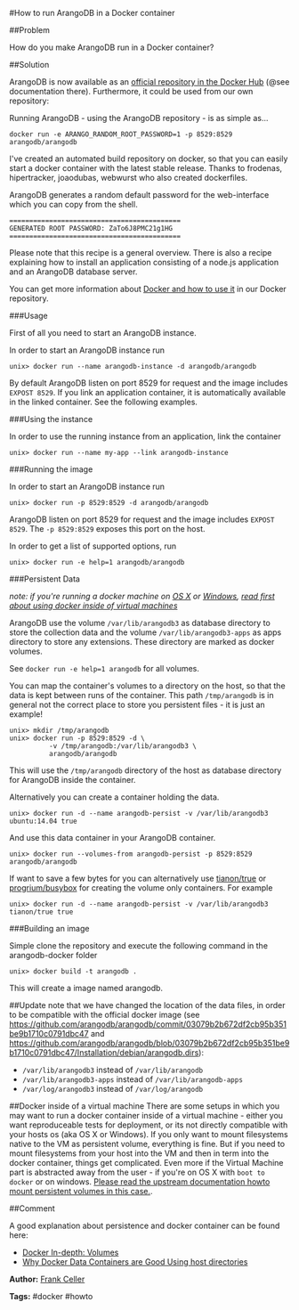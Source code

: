 #How to run ArangoDB in a Docker container

##Problem

How do you make ArangoDB run in a Docker container?

##Solution

ArangoDB is now available as an [official repository in the Docker Hub](https://hub.docker.com/_/arangodb/) (@see documentation there). Furthermore, it could be used from our own repository:

Running ArangoDB - using the ArangoDB repository - is as simple as...

    docker run -e ARANGO_RANDOM_ROOT_PASSWORD=1 -p 8529:8529 arangodb/arangodb

I've created an automated build repository on docker, so that you can easily start a docker container with the latest stable release. Thanks to frodenas, hipertracker, joaodubas, webwurst who also created dockerfiles.

ArangoDB generates a random default password for the web-interface which you can copy from the shell.

    ===========================================
    GENERATED ROOT PASSWORD: ZaTo6J8PMC21g1HG
    ===========================================


Please note that this recipe is a general overview. There is also a recipe explaining how to install an application consisting of a node.js application and an ArangoDB database server.

You can get more information about [Docker and how to use it](https://github.com/arangodb/arangodb-docker) in our Docker repository.

###Usage

First of all you need to start an ArangoDB instance.

In order to start an ArangoDB instance run

    unix> docker run --name arangodb-instance -d arangodb/arangodb

By default ArangoDB listen on port 8529 for request and the image includes `EXPOST 8529`. If you link an application container, it is automatically available in the linked container. See the following examples.

###Using the instance

In order to use the running instance from an application, link the container

    unix> docker run --name my-app --link arangodb-instance

###Running the image

In order to start an ArangoDB instance run

    unix> docker run -p 8529:8529 -d arangodb/arangodb

ArangoDB listen on port 8529 for request and the image includes `EXPOST 8529`. The `-p 8529:8529` exposes this port on the host.

In order to get a list of supported options, run

    unix> docker run -e help=1 arangodb/arangodb

###Persistent Data

*note: if you're running a docker machine on [OS X](https://docs.docker.com/v1.8/installation/mac/) or [Windows](https://docs.docker.com/windows/step_one/), [read first about using docker inside of virtual machines](#docker-inside-of-a-virtual-machine)*

ArangoDB use the volume `/var/lib/arangodb3` as database directory to store the collection data and the volume `/var/lib/arangodb3-apps` as apps directory to store any extensions. These directory are marked as docker volumes.

See `docker run -e help=1 arangodb` for all volumes.

You can map the container's volumes to a directory on the host, so that the data is kept between runs of the container. This path `/tmp/arangodb` is in general not the correct place to store you persistent files - it is just an example!

    unix> mkdir /tmp/arangodb
    unix> docker run -p 8529:8529 -d \
              -v /tmp/arangodb:/var/lib/arangodb3 \
              arangodb/arangodb

This will use the `/tmp/arangodb` directory of the host as database directory for ArangoDB inside the container.

Alternatively you can create a container holding the data.

    unix> docker run -d --name arangodb-persist -v /var/lib/arangodb3 ubuntu:14.04 true

And use this data container in your ArangoDB container.

    unix> docker run --volumes-from arangodb-persist -p 8529:8529 arangodb/arangodb

If want to save a few bytes for you can alternatively use [tianon/true][3] or [progrium/busybox][4] for creating the volume only containers. For example

    unix> docker run -d --name arangodb-persist -v /var/lib/arangodb3 tianon/true true

###Building an image

Simple clone the repository and execute the following command in the arangodb-docker folder

    unix> docker build -t arangodb .

This will create a image named arangodb.

##Update note
that we have changed the location of the data files, in order
to be compatible with the official docker image (see
https://github.com/arangodb/arangodb/commit/03079b2b672df2cb95b351be9b1710c0791dbc47 and https://github.com/arangodb/arangodb/blob/03079b2b672df2cb95b351be9b1710c0791dbc47/Installation/debian/arangodb.dirs):

- `/var/lib/arangodb3` instead of `/var/lib/arangodb`
- `/var/lib/arangodb3-apps` instead of `/var/lib/arangodb-apps`
- `/var/log/arangodb3` instead of `/var/log/arangodb`

##Docker inside of a virtual machine
There are some setups in which you may want to run a docker container inside of a virtual machine - either you want reproduceable tests for deployment, or its not directly compatible with your hosts os (aka OS X or Windows).
If you only want to mount filesystems native to the VM as persistent volume, everything is fine. But if you need to mount filesystems from your host into the VM and then in term into the docker container, things get complicated.
Even more if the Virtual Machine part is abstracted away from the user - if you're on OS X with `boot to docker` or on windows.
[Please read the upstream documentation howto mount persistent volumes in this case.](https://docs.docker.com/engine/userguide/dockervolumes/#mount-a-host-directory-as-a-data-volume).

##Comment

A good explanation about persistence and docker container can be found here: 

* [Docker In-depth: Volumes][1]
* [Why Docker Data Containers are Good Using host directories][2]


**Author:** [Frank Celler](https://github.com/fceller)

**Tags:** #docker #howto

[1]: http://container42.com/2014/11/03/docker-indepth-volumes/
[2]: https://medium.com/@ramangupta/why-docker-data-containers-are-good-589b3c6c749e
[3]: https://hub.docker.com/r/tianon/true/
[4]: https://hub.docker.com/r/progrium/busybox/


